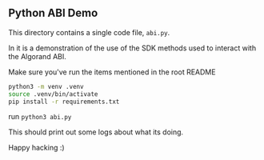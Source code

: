 Python ABI Demo
-------------------

This directory contains a single code file, `abi.py`.

In it is a demonstration of the use of the SDK methods used to interact with the Algorand ABI.

Make sure you've run the items mentioned in the root README

```sh
python3 -m venv .venv
source .venv/bin/activate
pip install -r requirements.txt
```

run `python3 abi.py`

This should print out some logs about what its doing.  

Happy hacking :)